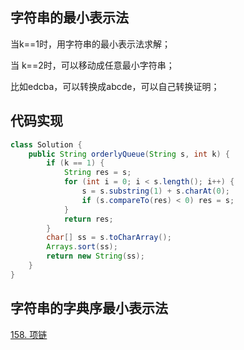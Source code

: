 

## 字符串的最小表示法

当k==1时，用字符串的最小表示法求解；

当 k==2时，可以移动成任意最小字符串；

比如edcba，可以转换成abcde，可以自己转换证明；


## 代码实现

```java
class Solution {
    public String orderlyQueue(String s, int k) {
        if (k == 1) {
            String res = s;
            for (int i = 0; i < s.length(); i++) {
                s = s.substring(1) + s.charAt(0);
                if (s.compareTo(res) < 0) res = s;
            }
            return res;
        }
        char[] ss = s.toCharArray();
        Arrays.sort(ss);
        return new String(ss);
    }
}
```

## 字符串的字典序最小表示法

[158. 项链](https://www.acwing.com/problem/content/160/)